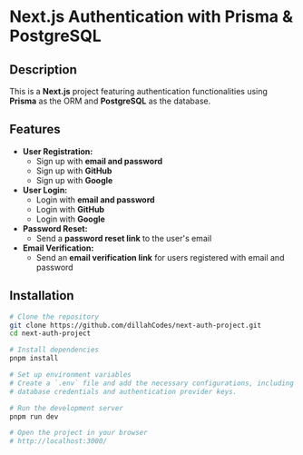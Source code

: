 # Next.js Authentication with Prisma & PostgreSQL  

## Description  
This is a **Next.js** project featuring authentication functionalities using **Prisma** as the ORM and **PostgreSQL** as the database.  

## Features  
- **User Registration:**  
  - Sign up with **email and password**  
  - Sign up with **GitHub**  
  - Sign up with **Google**  
- **User Login:**  
  - Login with **email and password**  
  - Login with **GitHub**  
  - Login with **Google**  
- **Password Reset:**  
  - Send a **password reset link** to the user's email  
- **Email Verification:**  
  - Send an **email verification link** for users registered with email and password  

## Installation  
```sh
# Clone the repository
git clone https://github.com/dillahCodes/next-auth-project.git
cd next-auth-project

# Install dependencies
pnpm install

# Set up environment variables
# Create a `.env` file and add the necessary configurations, including
# database credentials and authentication provider keys.

# Run the development server
pnpm run dev

# Open the project in your browser
# http://localhost:3000/
